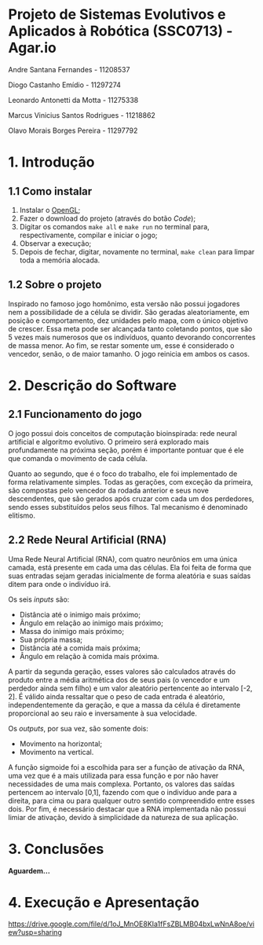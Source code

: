 # Projeto de Sistemas Evolutivos e Aplicados à Robótica (SSC0713) - Agar.io

Andre Santana Fernandes - 11208537

Diogo Castanho Emídio - 11297274

Leonardo Antonetti da Motta - 11275338

Marcus Vinicius Santos Rodrigues - 11218862

Olavo Morais Borges Pereira - 11297792

# 1. Introdução

## 1.1 Como instalar

1. Instalar o [OpenGL](https://github.com/Brenocq/OpenGL-Tutorial);
2. Fazer o download do projeto (através do botão _Code_);
3. Digitar os comandos `make all` e `make run` no terminal para, respectivamente, compilar e iniciar o jogo;
4. Observar a execução;
5. Depois de fechar, digitar, novamente no terminal, `make clean` para limpar toda a memória alocada.

## 1.2 Sobre o projeto

Inspirado no famoso jogo homônimo, esta versão não possui jogadores nem a possibilidade de a célula se dividir. São geradas aleatoriamente, em posição e comportamento, dez unidades pelo mapa, com o único objetivo de crescer. Essa meta pode ser alcançada tanto coletando pontos, que são 5 vezes mais numerosos que os indivíduos, quanto devorando concorrentes de massa menor. Ao fim, se restar somente um, esse é considerado o vencedor, senão, o de maior tamanho. O jogo reinicia em ambos os casos.

# 2. Descrição do Software

## 2.1 Funcionamento do jogo

O jogo possui dois conceitos de computação bioinspirada: rede neural artificial e algoritmo evolutivo. O primeiro será explorado mais profundamente na próxima seção, porém é importante pontuar que é ele que comanda o movimento de cada célula.

Quanto ao segundo, que é o foco do trabalho, ele foi implementado de forma relativamente simples. Todas as gerações, com exceção da primeira, são compostas pelo vencedor da rodada anterior e seus nove descendentes, que são gerados após cruzar com cada um dos perdedores, sendo esses substituídos pelos seus filhos. Tal mecanismo é denominado elitismo.

## 2.2 Rede Neural Artificial (RNA)

Uma Rede Neural Artificial (RNA), com quatro neurônios em uma única camada, está presente em cada uma das células. Ela foi feita de forma que suas entradas sejam geradas inicialmente de forma aleatória e suas saídas ditem para onde o indivíduo irá.

Os seis _inputs_ são:
- Distância até o inimigo mais próximo;
- Ângulo em relação ao inimigo mais próximo;
- Massa do inimigo mais próximo;
- Sua própria massa;
- Distância até a comida mais próxima;
- Ângulo em relação à comida mais próxima.

A partir da segunda geração, esses valores são calculados através do produto entre a média aritmética dos de seus pais (o vencedor e um perdedor ainda sem filho) e um valor aleatório pertencente ao intervalo [-2, 2]. É válido ainda ressaltar que o peso de cada entrada é aleatório, independentemente da geração, e que a massa da célula é diretamente proporcional ao seu raio e inversamente à sua velocidade.

Os _outputs_, por sua vez, são somente dois:
- Movimento na horizontal;
- Movimento na vertical.

A função sigmoide foi a escolhida para ser a função de ativação da RNA, uma vez que é a mais utilizada para essa função e por não haver necessidades de uma mais complexa. Portanto, os valores das saídas pertencem ao intervalo [0,1], fazendo com que o indivíduo ande para a direita, para cima ou para qualquer outro sentido compreendido entre esses dois. Por fim, é necessário destacar que a RNA implementada não possui limiar de ativação, devido à simplicidade da natureza de sua aplicação.

# 3. Conclusões

**Aguardem...**

# 4. Execução e Apresentação

https://drive.google.com/file/d/1oJ_MnOE8KIa1fFsZBLMB04bxLwNnA8oe/view?usp=sharing
